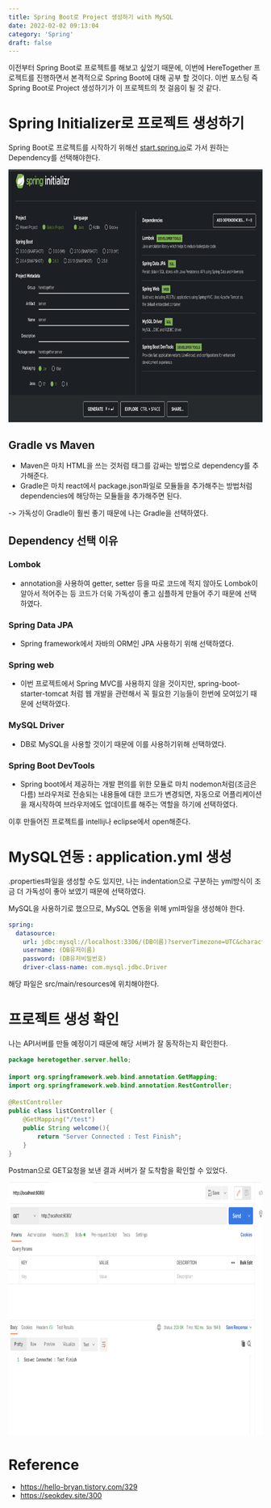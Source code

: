 ```yaml
---
title: Spring Boot로 Project 생성하기 with MySQL
date: 2022-02-02 09:13:04
category: 'Spring'
draft: false
---
```


이전부터 Spring Boot로 프로젝트를 해보고 싶었기 때문에, 이번에 HereTogether 프로젝트를 진행하면서 본격적으로 Spring Boot에 대해 공부 할 것이다. 이번 포스팅 즉 Spring Boot로 Project 생성하기가 이 프로젝트의 첫 걸음이 될 것 같다.

# Spring Initializer로 프로젝트 생성하기

Spring Boot로 프로젝트를 시작하기 위해선 [start.spring.io](https://start.spring.io/)로 가서 원하는 Dependency를 선택해야한다.

<p align="center"><img src="1.png" height="500px" width="700px"></p>

## Gradle vs Maven

- Maven은 마치 HTML을 쓰는 것처럼 태그를 감싸는 방법으로 dependency를 추가해준다.
- Gradle은 마치 react에서 package.json파일로 모듈들을 추가해주는 방법처럼 dependencies에 해당하는 모듈들을 추가해주면 된다.

-> 가독성이 Gradle이 훨씬 좋기 때문에 나는 Gradle을 선택하였다.

## Dependency 선택 이유

### Lombok

- annotation을 사용하여 getter, setter 등을 따로 코드에 적지 않아도 Lombok이 알아서 적어주는 등 코드가 더욱 가독성이 좋고 심플하게 만들어 주기 때문에 선택하였다.

### Spring Data JPA

- Spring framework에서 자바의 ORM인 JPA 사용하기 위해 선택하였다.

### Spring web

- 이번 프로젝트에서 Spring MVC를 사용하지 않을 것이지만, spring-boot-starter-tomcat 처럼 웹 개발을 관련해서 꼭 필요한 기능들이 한번에 모여있기 때문에 선택하였다.

### MySQL Driver

- DB로 MySQL을 사용할 것이기 때문에 이를 사용하기위해 선택하였다.

### Spring Boot DevTools

- Spring boot에서 제공하는 개발 편의를 위한 모듈로 마치 nodemon처럼(조금은 다름) 브라우저로 전송되는 내용들에 대한 코드가 변경되면, 자동으로 어플리케이션을 재시작하여 브라우저에도 업데이트를 해주는 역할을 하기에 선택하였다.

이후 만들어진 프로젝트를 intellij나 eclipse에서 open해준다.

# MySQL연동 : application.yml 생성

.properties파일을 생성할 수도 있지만, 나는 indentation으로 구분하는 yml방식이 조금 더 가독성이 좋아 보였기 때문에 선택하였다.

MySQL을 사용하기로 했으므로, MySQL 연동을 위해 yml파일을 생성해야 한다.

```yml
spring:
  datasource:
    url: jdbc:mysql://localhost:3306/(DB이름)?serverTimezone=UTC&characterEncoding=UTF-8&useSSL=false
    username: (DB유저이름)
    password: (DB유저비밀번호)
    driver-class-name: com.mysql.jdbc.Driver
```

해당 파일은 src/main/resources에 위치해야한다.

# 프로젝트 생성 확인

나는 API서버를 만들 예정이기 때문에 해당 서버가 잘 동작하는지 확인한다.

```java
package heretogether.server.hello;

import org.springframework.web.bind.annotation.GetMapping;
import org.springframework.web.bind.annotation.RestController;

@RestController
public class listController {
    @GetMapping("/test")
    public String welcome(){
        return "Server Connected : Test Finish";
    }
}

```

Postman으로 GET요청을 보낸 결과 서버가 잘 도착함을 확인할 수 있었다.

<p align="center"><img src="2.png" height="500px" width="700px"></p>

# Reference

- https://hello-bryan.tistory.com/329
- https://seokdev.site/300
